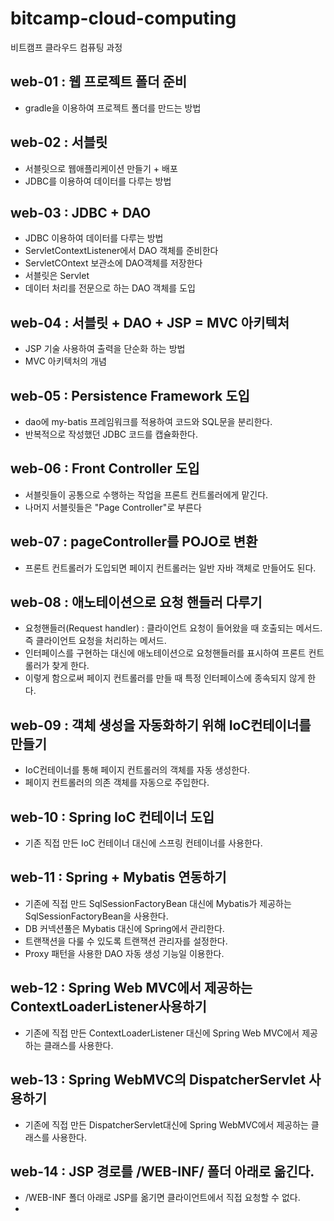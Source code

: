 # bitcamp-cloud-computing
비트캠프 클라우드 컴퓨팅 과정


## web-01 : 웹 프로젝트 폴더 준비
- gradle을 이용하여 프로젝트 폴더를 만드는 방법

## web-02 : 서블릿
- 서블릿으로 웹애플리케이션 만들기 + 배포
- JDBC를 이용하여 데이터를 다루는 방법

## web-03 : JDBC + DAO
- JDBC 이용하여 데이터를 다루는 방법
- ServletContextListener에서 DAO 객체를 준비한다
- ServletCOntext 보관소에 DAO객체를 저장한다
- 서블릿은 Servlet 
- 데이터 처리를 전문으로 하는 DAO 객체를 도입

## web-04 : 서블릿 + DAO + JSP = MVC 아키텍처
- JSP 기술 사용하여 출력을 단순화 하는 방법
- MVC 아키텍처의 개념

## web-05 : Persistence Framework 도입
- dao에 my-batis 프레임워크를 적용하여 코드와 SQL문을 분리한다.
- 반복적으로 작성했던 JDBC 코드를 캡슐화한다.

## web-06 : Front Controller 도입
- 서블릿들이 공통으로 수행하는 작업을 프론트 컨트롤러에게 맡긴다.
- 나머지 서블릿들은 "Page Controller"로 부른다

## web-07 : pageController를 POJO로 변환
- 프론트 컨트롤러가 도입되면 페이지 컨트롤러는 일반 자바 객체로 만들어도 된다.

## web-08 : 애노테이션으로 요청 핸들러 다루기
- 요청핸들러(Request handler) : 클라이언트 요청이 들어왔을 때 호출되는 메서드. 즉 클라이언트 요청을 처리하는 메서드.
- 인터페이스를 구현하는 대신에 애노테이션으로 요청핸들러를 표시하여 프론트 컨트롤러가 찾게 한다.
- 이렇게 함으로써 페이지 컨트롤러를 만들 때 특정 인터페이스에 종속되지 않게 한다.

## web-09 : 객체 생성을 자동화하기 위해 IoC컨테이너를 만들기
- IoC컨테이너를 통해 페이지 컨트롤러의 객체를 자동 생성한다.
- 페이지 컨트롤러의 의존 객체를 자동으로 주입한다.

## web-10 : Spring IoC 컨테이너 도입
- 기존 직접 만든 IoC 컨테이너 대신에 스프링 컨테이너를 사용한다.

## web-11 : Spring + Mybatis 연동하기
- 기존에 직접 만드 SqlSessionFactoryBean 대신에 Mybatis가 제공하는 SqlSessionFactoryBean을 사용한다.
- DB 커넥션풀은 Mybatis 대신에 Spring에서 관리한다.
- 트랜잭션을 다룰 수 있도록 트랜잭션 관리자를 설정한다.
- Proxy 패턴을 사용한 DAO 자동 생성 기능일 이용한다.

## web-12 : Spring Web MVC에서 제공하는 ContextLoaderListener사용하기
- 기존에 직접 만든 ContextLoaderListener 대신에 Spring Web MVC에서 제공하는 클래스를 사용한다.

## web-13 : Spring WebMVC의 DispatcherServlet 사용하기
- 기존에 직접 만든 DispatcherServlet대신에 Spring WebMVC에서 제공하는 클래스를 사용한다.

## web-14 : JSP 경로를 /WEB-INF/ 폴더 아래로 옮긴다.
- /WEB-INF 폴더 아래로 JSP를 옮기면 클라이언트에서 직접 요청할 수 없다.
- 